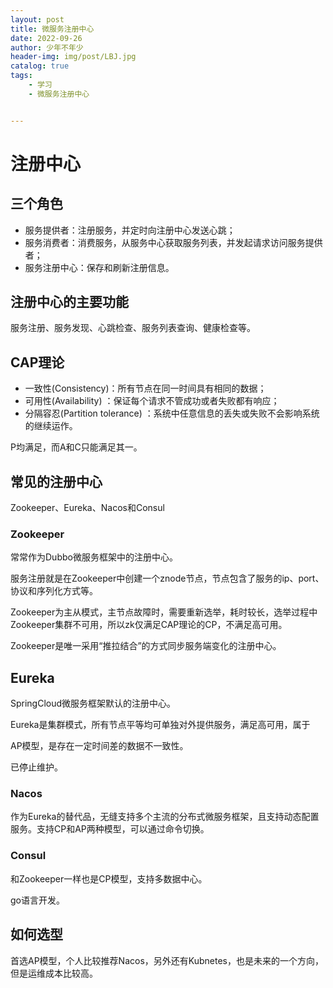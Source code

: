 ```yaml
---
layout: post
title: 微服务注册中心
date: 2022-09-26
author: 少年不年少
header-img: img/post/LBJ.jpg
catalog: true
tags:
    - 学习
    - 微服务注册中心


---
```


# 注册中心

## 三个角色

- 服务提供者：注册服务，并定时向注册中心发送心跳；
- 服务消费者：消费服务，从服务中心获取服务列表，并发起请求访问服务提供者；
- 服务注册中心：保存和刷新注册信息。

## 注册中心的主要功能

服务注册、服务发现、心跳检查、服务列表查询、健康检查等。

## CAP理论

- 一致性(Consistency)：所有节点在同一时间具有相同的数据；
- 可用性(Availability) ：保证每个请求不管成功或者失败都有响应；
- 分隔容忍(Partition tolerance) ：系统中任意信息的丢失或失败不会影响系统的继续运作。

P均满足，而A和C只能满足其一。

## 常见的注册中心

Zookeeper、Eureka、Nacos和Consul

### Zookeeper

常常作为Dubbo微服务框架中的注册中心。

服务注册就是在Zookeeper中创建一个znode节点，节点包含了服务的ip、port、协议和序列化方式等。

Zookeeper为主从模式，主节点故障时，需要重新选举，耗时较长，选举过程中Zookeeper集群不可用，所以zk仅满足CAP理论的CP，不满足高可用。

Zookeeper是唯一采用“推拉结合”的方式同步服务端变化的注册中心。

## Eureka

SpringCloud微服务框架默认的注册中心。

Eureka是集群模式，所有节点平等均可单独对外提供服务，满足高可用，属于

AP模型，是存在一定时间差的数据不一致性。

已停止维护。

### Nacos

作为Eureka的替代品，无缝支持多个主流的分布式微服务框架，且支持动态配置服务。支持CP和AP两种模型，可以通过命令切换。

### Consul

和Zookeeper一样也是CP模型，支持多数据中心。

go语言开发。

## 如何选型

首选AP模型，个人比较推荐Nacos，另外还有Kubnetes，也是未来的一个方向，但是运维成本比较高。









